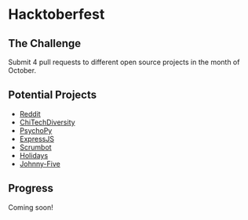 # Hacktoberfest

## The Challenge
Submit 4 pull requests to different open source projects in the month of October.

## Potential Projects
- [Reddit](https://github.com/reddit/reddit/issues/1696)
- [ChiTechDiversity](https://github.com/chitechdiversity/slack-invite-automation/issues)
- [PsychoPy](https://github.com/psychopy/psychopy/issues)
- [ExpressJS](https://github.com/expressjs/express)
- [Scrumbot](https://github.com/mscoutermarsh/scrumbot)
- [Holidays](https://github.com/holidays/holidays)
- [Johnny-Five](https://github.com/rwaldron/johnny-five)

## Progress
Coming soon!
